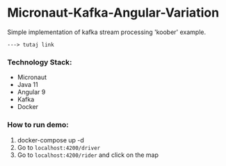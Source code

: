 # Micronaut-Kafka-Angular-Variation  
Simple implementation of kafka stream processing 'koober' example. 
```$xslt
---> tutaj link
```

### Technology Stack:
* Micronaut
* Java 11
* Angular 9
* Kafka
* Docker

### How to run demo:
1. docker-compose up -d
2. Go to ```localhost:4200/driver```
3. Go to ```localhost:4200/rider``` and click on the map
